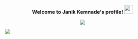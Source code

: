 
<h3 align="center">
    Welcome to Janik Kemnade's profile!
    <img src="https://media.giphy.com/media/hvRJCLFzcasrR4ia7z/giphy.gif" width="28">
</h3>

<!-- Typing SVG by DenverCoder1 - https://github.com/DenverCoder1/readme-typing-svg -->
<p align="center">
    <a href="https://github.com/DenverCoder1/readme-typing-svg">
        <img src="https://readme-typing-svg.herokuapp.com?center=true&vCenter=true&lines=Full-stack+web+and+app+developer;8%2B+years+of+coding+experience">
    </a>
</p>

<img src="https://kemojocloud.kemojo.net/index.php/s/e997db85MEkLtyC">